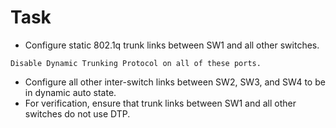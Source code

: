 # Task
- Configure static 802.1q trunk links between SW1 and all other switches.  
```
Disable Dynamic Trunking Protocol on all of these ports.
```
- Configure all other inter-switch links between SW2, SW3, and SW4 to be in dynamic auto state.  
- For verification, ensure that trunk links between SW1 and all other switches do not use DTP.  